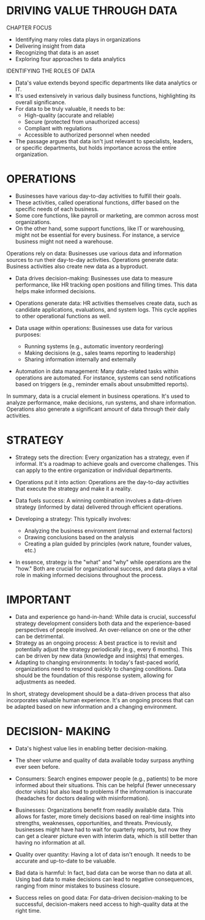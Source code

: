 # DRIVING VALUE THROUGH DATA
CHAPTER FOCUS

* Identifying many roles data plays in organizations
* Delivering insight from data
* Recognizing that data is an asset
* Exploring four approaches to data analytics

IDENTIFYING THE ROLES OF DATA

* Data's value extends beyond specific departments like data analytics or IT.
* It's used extensively in various daily business functions, highlighting its overall significance.
* For data to be truly valuable, it needs to be:
  * High-quality (accurate and reliable)
  * Secure (protected from unauthorized access)
  * Compliant with regulations
  * Accessible to authorized personnel when needed
* The passage argues that data isn't just relevant to specialists, leaders, or specific departments, but holds importance across the entire organization.

# OPERATIONS

* Businesses have various day-to-day activities to fulfill their goals.
* These activities, called operational functions, differ based on the specific needs of each business.
* Some core functions, like payroll or marketing, are common across most organizations.
* On the other hand, some support functions, like IT or warehousing, might not be essential for every business. For instance, a service business might not need a warehouse.
  
Operations rely on data: Businesses use various data and information sources to run their day-to-day activities.
Operations generate data: Business activities also create new data as a byproduct.


* Data drives decision-making: Businesses use data to measure performance, like HR tracking open positions and filling times. This data helps make informed decisions.
  
* Operations generate data: HR activities themselves create data, such as candidate applications, evaluations, and system logs. This cycle applies to other operational functions as well.
  
* Data usage within operations: Businesses use data for various purposes:
  * Running systems (e.g., automatic inventory reordering)
  * Making decisions (e.g., sales teams reporting to leadership)
  * Sharing information internally and externally
* Automation in data management: Many data-related tasks within operations are automated. For instance, systems can send notifications based on triggers (e.g., reminder emails about unsubmitted reports).

In summary, data is a crucial element in business operations. It's used to analyze performance, make decisions, run systems, and share information. Operations also generate a significant amount of data through their daily activities.


# STRATEGY

* Strategy sets the direction: Every organization has a strategy, even if informal. It's a roadmap to achieve goals and overcome challenges. This can apply to the entire organization or individual departments.
  
* Operations put it into action: Operations are the day-to-day activities that execute the strategy and make it a reality.
  
* Data fuels success: A winning combination involves a data-driven strategy (informed by data) delivered through efficient operations.
  
* Developing a strategy: This typically involves:
  * Analyzing the business environment (internal and external factors)
  * Drawing conclusions based on the analysis
  * Creating a plan guided by principles (work nature, founder values, etc.)
* In essence, strategy is the "what" and "why" while operations are the "how." Both are crucial for organizational success, and data plays a vital role in making informed decisions throughout the process.
  

# IMPORTANT 
* Data and experience go hand-in-hand: While data is crucial, successful strategy development considers both data and the experience-based perspectives of people involved. An over-reliance on one or the other can be detrimental.
* Strategy as an ongoing process: A best practice is to revisit and potentially adjust the strategy periodically (e.g., every 6 months). This can be driven by new data (knowledge and insights) that emerges.
* Adapting to changing environments: In today's fast-paced world, organizations need to respond quickly to changing conditions. Data should be the foundation of this response system, allowing for adjustments as needed.
  
In short, strategy development should be a data-driven process that also incorporates valuable human experience. It's an ongoing process that can be adapted based on new information and a changing environment.

# DECISION- MAKING 

* Data's highest value lies in enabling better decision-making.
* The sheer volume and quality of data available today surpass anything ever seen before.
* Consumers: Search engines empower people (e.g., patients) to be more informed about their situations. This can be helpful (fewer unnecessary doctor visits) but also lead to problems if the information is inaccurate (headaches for doctors dealing with misinformation).

* Businesses: Organizations benefit from readily available data. This allows for faster, more timely decisions based on real-time insights into strengths, weaknesses, opportunities, and threats.  Previously, businesses might have had to wait for quarterly reports, but now they can get a clearer picture even with interim data, which is still better than having no information at all.


* Quality over quantity: Having a lot of data isn't enough. It needs to be accurate and up-to-date to be valuable.
* Bad data is harmful: In fact, bad data can be worse than no data at all. Using bad data to make decisions can lead to negative consequences, ranging from minor mistakes to business closure.
* Success relies on good data: For data-driven decision-making to be successful, decision-makers need access to high-quality data at the right time.






















